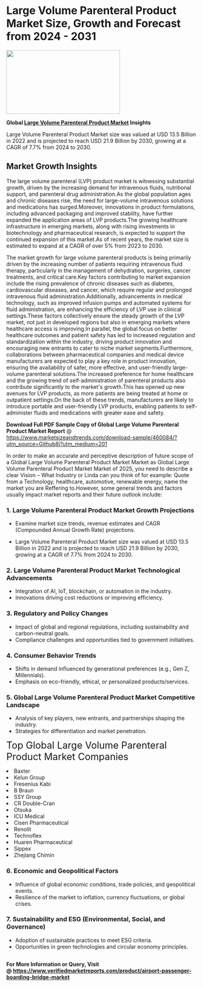 <H1>Large Volume Parenteral Product Market Size, Growth and Forecast from 2024 - 2031</H1><img class="aligncenter size-medium wp-image-584254" src="https://thirdeyenews.in/wp-content/uploads/2024/09/Global-Market-Research-300x168.jpeg" alt="" width="300" height="168" /><p><strong>Global&nbsp;<a href="https://www.marketsizeandtrends.com/download-sample/460084/?utm_source=Github8j?utm_medium=201">Large Volume Parenteral Product Market</a> Insights</strong></p><p>Large Volume Parenteral Product Market size was valued at USD 13.5 Billion in 2022 and is projected to reach USD 21.9 Billion by 2030, growing at a CAGR of 7.7% from 2024 to 2030.</p><p><h2>Market Growth Insights</h2> <p>The large volume parenteral (LVP) product market is witnessing substantial growth, driven by the increasing demand for intravenous fluids, nutritional support, and parenteral drug administration.As the global population ages and chronic diseases rise, the need for large-volume intravenous solutions and medications has surged.Moreover, innovations in product formulations, including advanced packaging and improved stability, have further expanded the application areas of LVP products.The growing healthcare infrastructure in emerging markets, along with rising investments in biotechnology and pharmaceutical research, is expected to support the continued expansion of this market.As of recent years, the market size is estimated to expand at a CAGR of over 5% from 2023 to 2030.</p> <p>The market growth for large volume parenteral products is being primarily driven by the increasing number of patients requiring intravenous fluid therapy, particularly in the management of dehydration, surgeries, cancer treatments, and critical care.Key factors contributing to market expansion include the rising prevalence of chronic diseases such as diabetes, cardiovascular diseases, and cancer, which require regular and prolonged intravenous fluid administration.Additionally, advancements in medical technology, such as improved infusion pumps and automated systems for fluid administration, are enhancing the efficiency of LVP use in clinical settings.These factors collectively ensure the steady growth of the LVP market, not just in developed regions but also in emerging markets where healthcare access is improving.In parallel, the global focus on better healthcare outcomes and patient safety has led to increased regulation and standardization within the industry, driving product innovation and encouraging new entrants to cater to niche market segments.Furthermore, collaborations between pharmaceutical companies and medical device manufacturers are expected to play a key role in product innovation, ensuring the availability of safer, more effective, and user-friendly large-volume parenteral solutions.The increased preference for home healthcare and the growing trend of self-administration of parenteral products also contribute significantly to the market's growth.This has opened up new avenues for LVP products, as more patients are being treated at home or outpatient settings.On the back of these trends, manufacturers are likely to introduce portable and user-friendly LVP products, enabling patients to self-administer fluids and medications with greater ease and safety.<p><span class=""><strong>Download Full PDF Sample Copy of Global Large Volume Parenteral Product Market Report</strong> @ <a href="https://www.marketsizeandtrends.com/download-sample/460084/?utm_source=Github8j?utm_medium=201" target="_blank">https://www.marketsizeandtrends.com/download-sample/460084/?utm_source=Github8j?utm_medium=201</a></span></p><p>In order to make an accurate and perceptive description of future scope of a Global&nbsp;Large Volume Parenteral Product Market Market as Global&nbsp;Large Volume Parenteral Product Market Market of 2025, you need to describe a clear Vision &ndash; What Industry or Linda can you think of for example: Quote from a Technology, healthcare, automotive, renewable energy, name the market you are Reffering to.However, some general trends and factors usually impact market reports and their future outlook include:</p><h3>1.&nbsp;<strong>Large Volume Parenteral Product Market Growth Projections</strong></h3><ul><li>Examine market size trends, revenue estimates and CAGR (Compounded Annual Growth Rate) projections.</li><li><p>Large Volume Parenteral Product Market size was valued at USD 13.5 Billion in 2022 and is projected to reach USD 21.9 Billion by 2030, growing at a CAGR of 7.7% from 2024 to 2030.</p></li></ul><h3>2.&nbsp;<strong>Large Volume Parenteral Product Market Technological Advancements</strong></h3><ul><li>Integration of AI, IoT, blockchain, or automation in the industry.</li><li>Innovations driving cost reductions or improving efficiency.</li></ul><h3>3.&nbsp;<strong>Regulatory and Policy Changes</strong></h3><ul><li>Impact of global and regional regulations, including sustainability and carbon-neutral goals.</li><li>Compliance challenges and opportunities tied to government initiatives.</li></ul><h3>4.&nbsp;<strong>Consumer Behavior Trends</strong></h3><ul><li>Shifts in demand influenced by generational preferences (e.g., Gen Z, Millennials).</li><li>Emphasis on eco-friendly, ethical, or personalized products/services.</li></ul><h3>5.&nbsp;<strong>Global Large Volume Parenteral Product Market Competitive Landscape</strong></h3><ul><li>Analysis of key players, new entrants, and partnerships shaping the industry.</li><li>Strategies for differentiation and market penetration.</li></ul><p data-pm-slice="1 1 []"><span style="color: inherit; font-family: inherit; font-size: 25px;">Top Global Large Volume Parenteral Product Market Companies</span></p><div class="" data-test-id=""><p><li>Baxter</li><li> Kelun Group</li><li> Fresenius Kabi</li><li> B Braun</li><li> SSY Group</li><li> CR Double-Cran</li><li> Otsuka</li><li> ICU Medical</li><li> Cisen Pharmaceutical</li><li> Renolit</li><li> Technoflex</li><li> Huaren Pharmaceutical</li><li> Sippex</li><li> Zhejiang Chimin</li></p></div><h3>6.&nbsp;<strong>Economic and Geopolitical Factors</strong></h3><ul><li>Influence of global economic conditions, trade policies, and geopolitical events.</li><li>Resilience of the market to inflation, currency fluctuations, or global crises.</li></ul><h3>7.&nbsp;<strong>Sustainability and ESG (Environmental, Social, and Governance)</strong></h3><ul><li>Adoption of sustainable practices to meet ESG criteria.</li><li>Opportunities in green technologies and circular economy principles.</li></ul><h2><strong style="font-size: 14px;">For More Information or Query, Visit @&nbsp;</strong><a style="background-color: #ffffff; font-size: 14px;" href="https://www.marketsizeandtrends.com/report/large-volume-parenteral-product-market/" target="_blank">https://www.verifiedmarketreports.com/product/airport-passenger-boarding-bridge-market</a></h2>